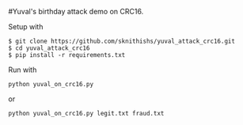 #Yuval's birthday attack demo on CRC16.

Setup with
```
$ git clone https://github.com/sknithishs/yuval_attack_crc16.git
$ cd yuval_attack_crc16
$ pip install -r requirements.txt
```

Run with
```
python yuval_on_crc16.py
```
or
```
python yuval_on_crc16.py legit.txt fraud.txt
```
